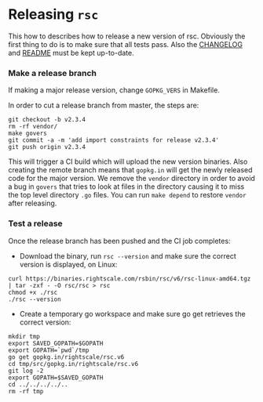 # Releasing `rsc`

This how to describes how to release a new version of rsc. Obviously the first thing to do is to
make sure that all tests pass. Also the [CHANGELOG](https://github.com/rightscale/rsc/blob/master/CHANGELOG.md)
and [README](https://github.com/rightscale/rsc/blob/master/README.md) must be kept up-to-date.

### Make a release branch

If making a major release version, change `GOPKG_VERS` in Makefile.

In order to cut a release branch from master, the steps are:
```
git checkout -b v2.3.4
rm -rf vendor/
make govers
git commit -a -m 'add import constraints for release v2.3.4'
git push origin v2.3.4
```
This will trigger a CI build which will upload the new version binaries. Also creating the remote
branch means that `gopkg.in` will get the newly released code for the major version. We remove the
`vendor` directory in order to avoid a bug in `govers` that tries to look at files in the directory
causing it to miss the top level directory `.go` files. You can run `make depend` to restore `vendor`
after releasing.

### Test a release

Once the release branch has been pushed and the CI job completes:
* Download the binary, run `rsc --version` and make sure the correct version is displayed, on Linux:
```
curl https://binaries.rightscale.com/rsbin/rsc/v6/rsc-linux-amd64.tgz | tar -zxf - -O rsc/rsc > rsc
chmod +x ./rsc
./rsc --version
```
* Create a temporary go workspace and make sure go get retrieves the correct version:
```
mkdir tmp
export SAVED_GOPATH=$GOPATH
export GOPATH=`pwd`/tmp
go get gopkg.in/rightscale/rsc.v6
cd tmp/src/gopkg.in/rightscale/rsc.v6
git log -2
export GOPATH=$SAVED_GOPATH
cd ../../../../..
rm -rf tmp
```

